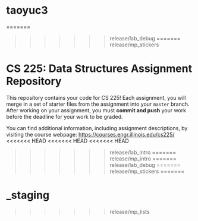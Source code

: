 # taoyuc3
=======
>>>>>>> release/lab_debug
=======
>>>>>>> release/mp_stickers
# CS 225: Data Structures Assignment Repository

This repository contains your code for CS 225!  Each assignment, you will merge in a set of starter files from the assignment into your `master` branch.  After working on your assignment, you must **commit and push** your work before the deadline for your work to be graded.

You can find additional information, including assignment descriptions, by visiting the course webpage: https://courses.engr.illinois.edu/cs225/
<<<<<<< HEAD
<<<<<<< HEAD
<<<<<<< HEAD
>>>>>>> release/lab_intro
=======
>>>>>>> release/mp_intro
=======
>>>>>>> release/lab_debug
=======
>>>>>>> release/mp_stickers
=======
# _staging
>>>>>>> release/mp_lists
